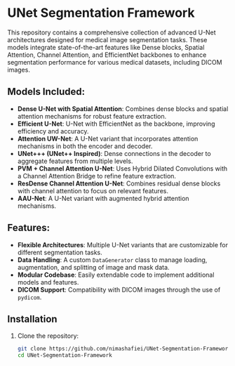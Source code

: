 # UNet Segmentation Framework

This repository contains a comprehensive collection of advanced U-Net architectures designed for medical image segmentation tasks. These models integrate state-of-the-art features like Dense blocks, Spatial Attention, Channel Attention, and EfficientNet backbones to enhance segmentation performance for various medical datasets, including DICOM images.

## Models Included:
- **Dense U-Net with Spatial Attention**: Combines dense blocks and spatial attention mechanisms for robust feature extraction.
- **Efficient U-Net**: U-Net with EfficientNet as the backbone, improving efficiency and accuracy.
- **Attention UW-Net**: A U-Net variant that incorporates attention mechanisms in both the encoder and decoder.
- **UNet+++ (UNet++ Inspired)**: Dense connections in the decoder to aggregate features from multiple levels.
- **PVM + Channel Attention U-Net**: Uses Hybrid Dilated Convolutions with a Channel Attention Bridge to refine feature extraction.
- **ResDense Channel Attention U-Net**: Combines residual dense blocks with channel attention to focus on relevant features.
- **AAU-Net**: A U-Net variant with augmented hybrid attention mechanisms.

## Features:
- **Flexible Architectures**: Multiple U-Net variants that are customizable for different segmentation tasks.
- **Data Handling**: A custom `DataGenerator` class to manage loading, augmentation, and splitting of image and mask data.
- **Modular Codebase**: Easily extendable code to implement additional models and features.
- **DICOM Support**: Compatibility with DICOM images through the use of `pydicom`.

## Installation

1. Clone the repository:

   ```bash
   git clone https://github.com/nimashafiei/UNet-Segmentation-Framework.git
   cd UNet-Segmentation-Framework

